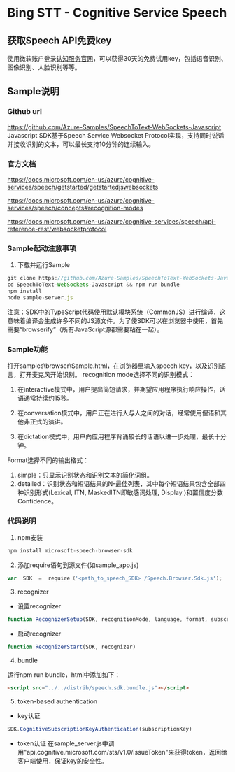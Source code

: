 # Bing STT - Cognitive Service Speech

## 获取Speech API免费key
使用微软账户登录[认知服务官网](https://azure.microsoft.com/zh-cn/try/cognitive-services/)，可以获得30天的免费试用key，包括语音识别、图像识别、人脸识别等等。

## Sample说明
### Github url
https://github.com/Azure-Samples/SpeechToText-WebSockets-Javascript
Javascript SDK基于Speech Service Websocket Protocol实现，支持同时说话并接收识别的文本，可以最长支持10分钟的连续输入。

### 官方文档
https://docs.microsoft.com/en-us/azure/cognitive-services/speech/getstarted/getstartedjswebsockets

https://docs.microsoft.com/en-us/azure/cognitive-services/speech/concepts#recognition-modes

https://docs.microsoft.com/en-us/azure/cognitive-services/speech/api-reference-rest/websocketprotocol

### Sample起动注意事项
1. 下载并运行Sample
``` javascript
git clone https://github.com/Azure-Samples/SpeechToText-WebSockets-Javascript
cd SpeechToText-WebSockets-Javascript && npm run bundle
npm install
node sample-server.js
```
注意：SDK中的TypeScript代码使用默认模块系统（CommonJS）进行编译，这意味着编译会生成许多不同的JS源文件。为了使SDK可以在浏览器中使用，首先需要“browserify”（所有JavaScript源都需要粘在一起）。

### Sample功能
打开samples\browser\Sample.html，在浏览器里输入speech key，以及识别语言，打开麦克风开始识别。
recognition mode选择不同的识别模式：

1. 在interactive模式中，用户提出简短请求，并期望应用程序执行响应操作，话语通常持续约15秒。

2. 在conversation模式中，用户正在进行人与人之间的对话，经常使用俚语和其他非正式的演讲。

3. 在dictation模式中，用户向应用程序背诵较长的话语以进一步处理，最长十分钟。

Format选择不同的输出格式：
1. simple：只显示识别状态和识别文本的简化词组。
2. detailed：识别状态和短语结果的N-最佳列表，其中每个短语结果包含全部四种识别形式(Lexical, ITN, MaskedITN即敏感词处理, Display )和置信度分数Confidence。

### 代码说明 
1. npm安装
``` Javascript
npm install microsoft-speech-browser-sdk
```
2. 添加require语句到源文件(如sample_app.js)
```javascript
var  SDK  =  require（'<path_to_speech_SDK> /Speech.Browser.Sdk.js');
```

3. recognizer
- 设置recognizer
```Javascript
function RecognizerSetup(SDK, recognitionMode, language, format, subscriptionKey)
```

- 启动recognizer
```javascript
function RecognizerStart(SDK, recognizer)
```

4. bundle

运行npm run bundle，html中添加如下：
```html
<script src="../../distrib/speech.sdk.bundle.js"></script>
```
5. token-based authentication
- key认证

```javascript
SDK.CognitiveSubscriptionKeyAuthentication(subscriptionKey)
```

- token认证
在sample_server.js中调用"api.cognitive.microsoft.com/sts/v1.0/issueToken"来获得token，返回给客户端使用，保证key的安全性。


